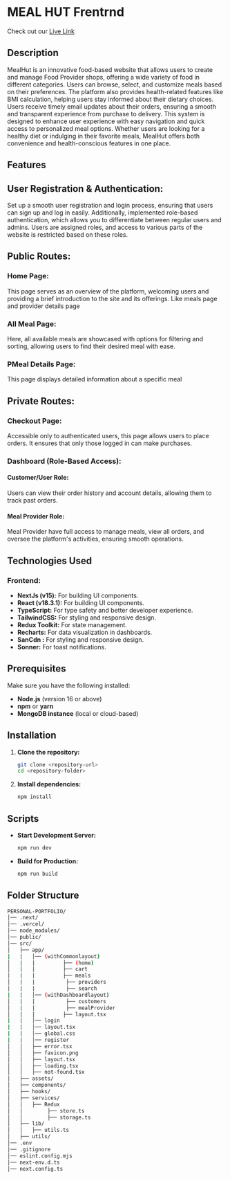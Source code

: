 # MEAL HUT Frentrnd

Check out our [Live Link](https://link) 


## Description

MealHut is an innovative food-based website that allows users to create and manage Food Provider shops, offering a wide variety of food in different categories. Users can browse, select, and customize meals based on their preferences. The platform also provides health-related features like BMI calculation, helping users stay informed about their dietary choices. Users receive timely email updates about their orders, ensuring a smooth and transparent experience from purchase to delivery.
This system is designed to enhance user experience with easy navigation and quick access to personalized meal options. Whether users are looking for a healthy diet or indulging in their favorite meals, MealHut offers both convenience and health-conscious features in one place.

## Features

## User Registration & Authentication:
Set up a smooth user registration and login process, ensuring that users can sign up and log in easily. Additionally,  implemented role-based authentication, which allows you to differentiate between regular users and admins. Users are assigned roles, and access to various parts of the website is restricted based on these roles.

## Public Routes:
### Home Page:
This page serves as an overview of the platform, welcoming users and providing a brief introduction to the site and its offerings. Like meals page and provider  details page

### All Meal Page:
Here, all available meals are showcased with options for filtering and sorting, allowing users to find their desired meal with ease.

### PMeal Details Page:
This page displays detailed information about a specific meal


## Private Routes:
### Checkout Page:
Accessible only to authenticated users, this page allows users to place orders. It ensures that only those logged in can make purchases. 

### Dashboard (Role-Based Access):
#### Customer/User Role:
Users can view their order history and account details, allowing them to track past orders.

#### Meal Provider Role:
Meal Provider have full access to manage meals, view all orders, and oversee the platform's activities, ensuring smooth operations.

## Technologies Used

### Frontend:
- **NextJs (v15):** For building UI components.
- **React (v18.3.1):** For building UI components.
- **TypeScript:** For type safety and better developer experience.
- **TailwindCSS:** For styling and responsive design.
- **Redux Toolkit:** For state management.
- **Recharts:** For data visualization in dashboards.
- **SanCdn :** For styling and responsive design.
- **Sonner:** For toast notifications.


## Prerequisites

Make sure you have the following installed:

- **Node.js** (version 16 or above)
- **npm** or **yarn**
- **MongoDB instance** (local or cloud-based)

## Installation

1. **Clone the repository:**

   ```bash
   git clone <repository-url>
   cd <repository-folder>
   ```

2. **Install dependencies:**

   ```bash
   npm install
   ```

## Scripts

- **Start Development Server:**

  ```bash
  npm run dev
  ```

- **Build for Production:**

  ```bash
  npm run build
  ```


## Folder Structure
```bash
PERSONAL-PORTFOLIO/
│── .next/
│── .vercel/
│── node_modules/
│── public/
│── src/
│   ├── app/
|   |   │── (withCommonlayout)
│   |   |         ├── (home)
│   |   |         ├── cart
│   |   |         ├── meals
│   |   |          ├── providers
│   |   |          ├── search
|   |   │── (withDashboardlayout)
│   |   |          ├── customers
│   |   |          ├── mealProvider
│   |   |         ├── layout.tsx
|   |   │── login
|   |   │── layout.tsx
|   |   │── global.css
|   |   │── register
│   │   ├── error.tsx
│   │   ├── favicon.png
│   │   ├── layout.tsx
│   │   ├── loading.tsx
│   │   ├── not-found.tsx
│   ├── assets/
│   ├── components/
│   ├── hooks/
│   ├── services/
│   │   ├── Redux
│   │        ├── store.ts
│   │        ├── storage.ts
│   ├── lib/
│   │   ├── utils.ts
│   ├── utils/
│── .env
│── .gitignore
│── eslint.config.mjs
│── next-env.d.ts
│── next.config.ts
```
